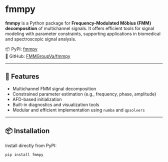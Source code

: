# fmmpy

**fmmpy** is a Python package for **Frequency-Modulated Möbius (FMM) decomposition** of multichannel signals. It offers efficient tools for signal modeling with parameter constraints, supporting applications in biomedical and spectroscopic signal analysis.

📦 PyPI: [fmmpy](https://pypi.org/project/fmmpy/)  
🔗 GitHub: [FMMGroupVa/fmmpy](https://github.com/FMMGroupVa/fmmpy)

---

## 🚀 Features

- Multichannel FMM signal decomposition
- Constrained parameter estimation (e.g., frequency, phase, amplitude)
- AFD-based initialization
- Built-in diagnostics and visualization tools
- Modular and efficient implementation using `numba` and `qpsolvers`

---

## 📦 Installation

Install directly from PyPI:

```bash
pip install fmmpy